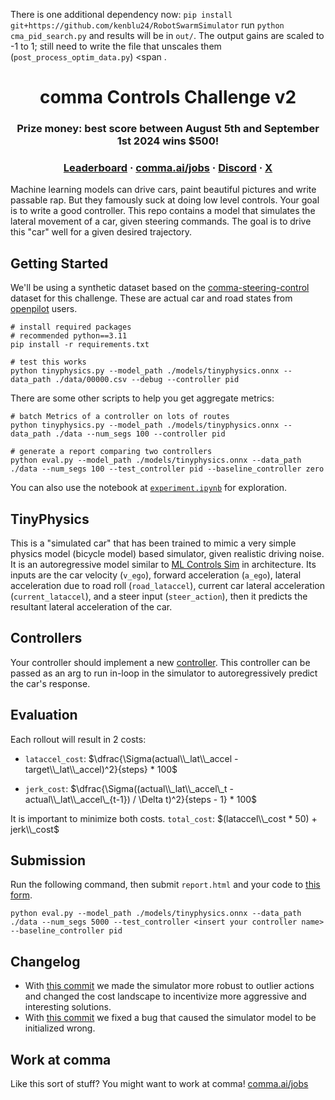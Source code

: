 There is one additional dependency now:
`pip install git+https://github.com/kenblu24/RobotSwarmSimulator`
run `python cma_pid_search.py` and results will be in `out/`.
The output gains are scaled to -1 to 1; still need to write the file that unscales them (`post_process_optim_data.py`)
<span . </span>

<div align="center">
<h1>comma Controls Challenge v2</h1>

<h3> Prize money: best score between August 5th and September 1st 2024 wins $500!</h3>


<h3>
  <a href="https://comma.ai/leaderboard">Leaderboard</a>
  <span> · </span>
  <a href="https://comma.ai/jobs">comma.ai/jobs</a>
  <span> · </span>
  <a href="https://discord.comma.ai">Discord</a>
  <span> · </span>
  <a href="https://x.com/comma_ai">X</a>
</h3>

</div>

Machine learning models can drive cars, paint beautiful pictures and write passable rap. But they famously suck at doing low level controls. Your goal is to write a good controller. This repo contains a model that simulates the lateral movement of a car, given steering commands. The goal is to drive this "car" well for a given desired trajectory.


## Getting Started
We'll be using a synthetic dataset based on the [comma-steering-control](https://github.com/commaai/comma-steering-control) dataset for this challenge. These are actual car and road states from [openpilot](https://github.com/commaai/openpilot) users.

```
# install required packages
# recommended python==3.11
pip install -r requirements.txt

# test this works
python tinyphysics.py --model_path ./models/tinyphysics.onnx --data_path ./data/00000.csv --debug --controller pid 
```

There are some other scripts to help you get aggregate metrics: 
```
# batch Metrics of a controller on lots of routes
python tinyphysics.py --model_path ./models/tinyphysics.onnx --data_path ./data --num_segs 100 --controller pid

# generate a report comparing two controllers
python eval.py --model_path ./models/tinyphysics.onnx --data_path ./data --num_segs 100 --test_controller pid --baseline_controller zero

```
You can also use the notebook at [`experiment.ipynb`](https://github.com/commaai/controls_challenge/blob/master/experiment.ipynb) for exploration.

## TinyPhysics
This is a "simulated car" that has been trained to mimic a very simple physics model (bicycle model) based simulator, given realistic driving noise. It is an autoregressive model similar to [ML Controls Sim](https://blog.comma.ai/096release/#ml-controls-sim) in architecture. Its inputs are the car velocity (`v_ego`), forward acceleration (`a_ego`), lateral acceleration due to road roll (`road_lataccel`), current car lateral acceleration (`current_lataccel`), and a steer input (`steer_action`), then it predicts the resultant lateral acceleration of the car.


## Controllers
Your controller should implement a new [controller](https://github.com/commaai/controls_challenge/tree/master/controllers). This controller can be passed as an arg to run in-loop in the simulator to autoregressively predict the car's response.


## Evaluation
Each rollout will result in 2 costs:
- `lataccel_cost`: $\dfrac{\Sigma(actual\\_lat\\_accel - target\\_lat\\_accel)^2}{steps} * 100$

- `jerk_cost`: $\dfrac{\Sigma((actual\\_lat\\_accel\_t - actual\\_lat\\_accel\_{t-1}) / \Delta t)^2}{steps - 1} * 100$

It is important to minimize both costs. `total_cost`: $(lataccel\\_cost * 50) + jerk\\_cost$

## Submission
Run the following command, then submit `report.html` and your code to [this form](https://forms.gle/US88Hg7UR6bBuW3BA).

```
python eval.py --model_path ./models/tinyphysics.onnx --data_path ./data --num_segs 5000 --test_controller <insert your controller name> --baseline_controller pid
```

## Changelog
- With [this commit](https://github.com/commaai/controls_challenge/commit/fdafbc64868b70d6ec9c305ab5b52ec501ea4e4f) we made the simulator more robust to outlier actions and changed the cost landscape to incentivize more aggressive and interesting solutions.
- With [this commit](https://github.com/commaai/controls_challenge/commit/4282a06183c10d2f593fc891b6bc7a0859264e88) we fixed a bug that caused the simulator model to be initialized wrong.

## Work at comma

Like this sort of stuff? You might want to work at comma!
[comma.ai/jobs](https://comma.ai/jobs)

